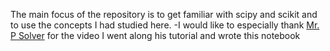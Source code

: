 The main focus of the repository is to get familiar with scipy and scikit and to use the concepts I had studied here. 
-I would like to especially thank [Mr. P Solver](https://youtu.be/jmX4FOUEfgU) for the video I went along his tutorial and  wrote this notebook